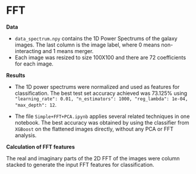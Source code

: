 # FFT

**Data**
- `data_spectrum.npy` contains the 1D Power Spectrums of the galaxy images. The last column is the image label, where 0 means non-interacting and 1 means merger.
- Each image was resized to size 100X100 and there are 72 coefficients for each image.

**Results**
- The 1D power spectrums were normalized and used as features for classification. The best test set accuracy achieved was 73.125% using ```"learning_rate": 0.01, "n_estimators": 1000, "reg_lambda": 1e-04, "max_depth": 12```.

- The file `Simple+FFT+PCA.ipynb` applies several related techniques in one notebook. The best accuracy was obtained by using the classifier from `XGBoost` on the flattened images directly, without any PCA or FFT analysis.


**Calculation of FFT features**

The real and imaginary parts of the 2D FFT of the images were column stacked to generate the input FFT features for classification.
